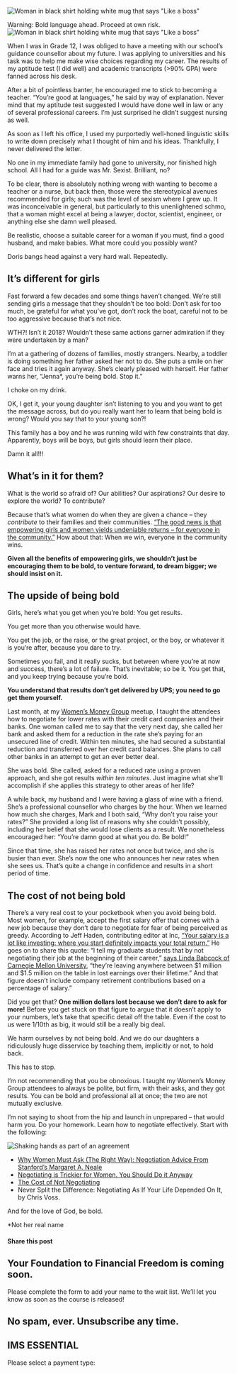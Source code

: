 ![Woman in black shirt holding white mug that says "Like a boss"](https://yourfinanciallaunchpad.com/wp-content/uploads/elementor/thumbs/Like-a-boss-qdc6cpthe1jg09nepcheyd0ymqwyqy89x64timb4aw.jpg "Like a boss")

Warning: Bold language ahead. Proceed at own risk.![Woman in black shirt holding white mug that says "Like a boss"](http://yflmainprod.wpengine.com/wp-content/uploads/2018/05/Like-a-boss-300x257.jpg)

When I was in Grade 12, I was obliged to have a meeting with our school’s guidance counsellor about my future. I was applying to universities and his task was to help me make wise choices regarding my career. The results of my aptitude test (I did well) and academic transcripts (>90% GPA) were fanned across his desk.

After a bit of pointless banter, he encouraged me to stick to becoming a teacher. “You’re good at languages,” he said by way of explanation. Never mind that my aptitude test suggested I would have done well in law or any of several professional careers. I’m just surprised he didn’t suggest nursing as well.

As soon as I left his office, I used my purportedly well-honed linguistic skills to write down precisely what I thought of him and his ideas. Thankfully, I never delivered the letter.

No one in my immediate family had gone to university, nor finished high school. All I had for a guide was Mr. Sexist. Brilliant, no?

To be clear, there is absolutely nothing wrong with wanting to become a teacher or a nurse, but back then, those were the stereotypical avenues recommended for girls; such was the level of sexism where I grew up. It was inconceivable in general, but particularly to this unenlightened schmo, that a woman might excel at being a lawyer, doctor, scientist, engineer, or anything else she damn well pleased.

Be realistic, choose a suitable career for a woman if you must, find a good husband, and make babies. What more could you possibly want?

Doris bangs head against a very hard wall. Repeatedly.

## It’s different for girls

Fast forward a few decades and some things haven’t changed. We’re still sending girls a message that they shouldn’t be too bold: Don’t ask for too much, be grateful for what you’ve got, don’t rock the boat, careful not to be too aggressive because that’s not nice.

WTH?! Isn’t it 2018? Wouldn’t these same actions garner admiration if they were undertaken by a man?

I’m at a gathering of dozens of families, mostly strangers. Nearby, a toddler is doing something her father asked her not to do. She puts a smile on her face and tries it again anyway. She’s clearly pleased with herself. Her father warns her, “Jenna\*, you’re being bold. Stop it.”

I choke on my drink.

OK, I get it, your young daughter isn’t listening to you and you want to get the message across, but do you really want her to learn that being bold is wrong? Would you say that to your young son?!

This family has a boy and he was running wild with few constraints that day. Apparently, boys will be boys, but girls should learn their place.

Damn it all!!!

## What’s in it for them?

What is the world so afraid of? Our abilities? Our aspirations? Our desire to explore the world? To contribute?

Because that’s what women do when they are given a chance – they *contribute* to their families and their communities. [“The good news is that empowering girls and women yields undeniable returns – for everyone in the community.”](http://www.un.org/en/ecosoc/phlntrpy/notes/clinton.pdf) How about that: When we win, everyone in the community wins.

**Given all the benefits of empowering girls, we shouldn’t just be encouraging them to be bold, to venture forward, to dream bigger; we should insist on it.**

## The upside of being bold

Girls, here’s what you get when you’re bold: You get results.

You get more than you otherwise would have.

You get the job, or the raise, or the great project, or the boy, or whatever it is you’re after, because you dare to try.

Sometimes you fail, and it really sucks, but between where you’re at now and success, there’s a lot of failure. That’s inevitable; so be it. You get that, and you keep trying because you’re bold.

**You understand that results don’t get delivered by UPS; you need to go get them yourself.**

Last month, at my [Women’s Money Group](https://yflmainprod.wpengine.com/membership/) meetup, I taught the attendees how to negotiate for lower rates with their credit card companies and their banks. One woman called me to say that the very next day, she called her bank and asked them for a reduction in the rate she’s paying for an unsecured line of credit. Within ten minutes, she had secured a substantial reduction and transferred over her credit card balances. She plans to call other banks in an attempt to get an ever better deal.

She was bold. She called, asked for a reduced rate using a proven approach, and she got results *within ten minutes*. Just imagine what she’ll accomplish if she applies this strategy to other areas of her life?

A while back, my husband and I were having a glass of wine with a friend. She’s a professional counsellor who charges by the hour. When we learned how much she charges, Mark and I both said, “Why don’t you raise your rates?” She provided a long list of reasons why she couldn’t possibly, including her belief that she would lose clients as a result. We nonetheless encouraged her: “You’re damn good at what you do. Be bold!”

Since that time, she has raised her rates not once but twice, and she is busier than ever. She’s now the one who announces her new rates when she sees us. That’s quite a change in confidence and results in a short period of time.

## The cost of not being bold

There’s a very real cost to your pocketbook when you avoid being bold. Most women, for example, accept the first salary offer that comes with a new job because they don’t dare to negotiate for fear of being perceived as greedy. According to Jeff Haden, contributing editor at Inc, [“Your salary is a lot like investing: where you start definitely impacts your total return.”](https://www.inc.com/jeff-haden/research-shows-not-negotiating-your-salary-could-cost-you-1-million-especially-.html) He goes on to share this quote: “I tell my graduate students that by not negotiating their job at the beginning of their career,” [says Linda Babcock of Carnegie Mellon University](http://www.npr.org/2011/02/14/133599768/ask-for-a-raise-most-women-hesitate), “they’re leaving anywhere between $1 million and $1.5 million on the table in lost earnings over their lifetime.” And that figure doesn’t include company retirement contributions based on a percentage of salary.”

Did you get that? **One million dollars lost because we don’t dare to ask for more!** Before you get stuck on that figure to argue that it doesn’t apply to your numbers, let’s take that specific detail off the table. Even if the cost to us were 1/10th as big, it would still be a really big deal.

We harm ourselves by not being bold. And we do our daughters a ridiculously huge disservice by teaching them, implicitly or not, to hold back.

This has to stop.

I’m not recommending that you be obnoxious. I taught my Women’s Money Group attendees to always be polite, but firm, with their asks, and they got results. You can be bold and professional all at once; the two are not mutually exclusive.

I’m not saying to shoot from the hip and launch in unprepared – that would harm you. Do your homework. Learn how to negotiate effectively. Start with the following:

![Shaking hands as part of an agreement](http://yflmainprod.wpengine.com/wp-content/uploads/2018/05/shaking-hands-300x200.jpg)

- [Why Women Must Ask (The Right Way): Negotiation Advice From Stanford’s Margaret A. Neale](https://www.themuse.com/advice/why-women-must-ask-the-right-way-negotiation-advice-from-stanfords-margaret-a-neale)
- [Negotiating is Trickier for Women. You Should Do it Anyway](https://twocents.lifehacker.com/negotiating-is-trickier-for-women-you-should-do-it-any-1793978437)
- [The Cost of Not Negotiating](https://hbr.org/2009/01/is-talent-going-to-waste-in-yo)
- Never Split the Difference: Negotiating As If Your Life Depended On It, by Chris Voss.

And for the love of God, be bold.

\*Not her real name

#### Share this post

## Your Foundation to Financial Freedom is coming soon.

Please complete the form to add your name to the wait list. We’ll let you know as soon as the course is released!

## No spam, ever. Unsubscribe any time.

## IMS ESSENTIAL

Please select a payment type:
